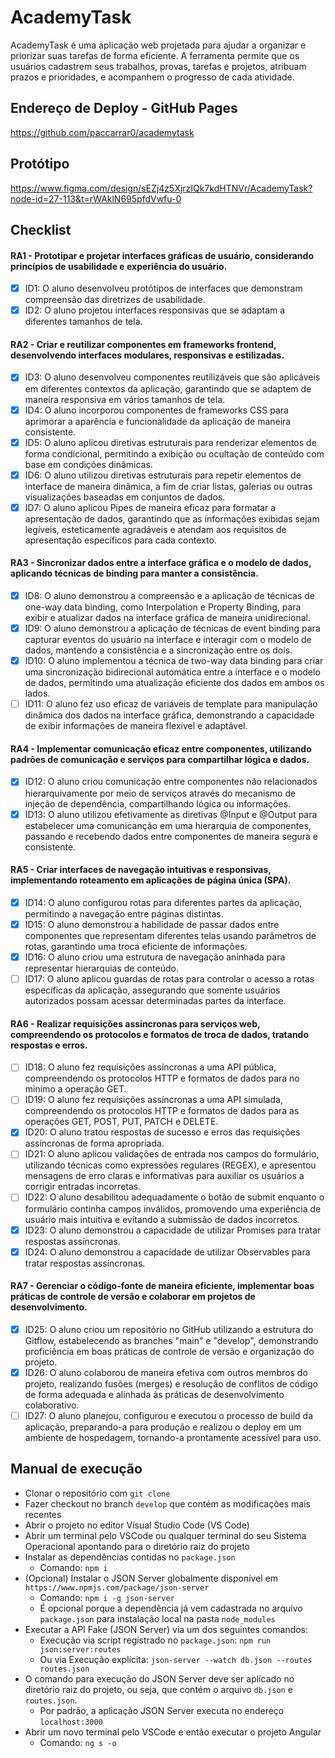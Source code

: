 # AcademyTask

AcademyTask é uma aplicação web projetada para ajudar a organizar e priorizar suas tarefas de forma eficiente. A ferramenta permite que os usuários cadastrem seus trabalhos, provas, tarefas e projetos, atribuam prazos e prioridades, e acompanhem o progresso de cada atividade. 

## Endereço de Deploy - GitHub Pages

https://github.com/paccarrar0/academytask

## Protótipo

https://www.figma.com/design/sEZj4z5XjrzIQk7kdHTNVr/AcademyTask?node-id=27-113&t=rWAklN695pfdVwfu-0

## Checklist
#### RA1 - Prototipar e projetar interfaces gráficas de usuário, considerando princípios de usabilidade e experiência do usuário.
- [x] ID1: O aluno desenvolveu protótipos de interfaces que demonstram compreensão das diretrizes de usabilidade.
- [x] ID2: O aluno projetou interfaces responsivas que se adaptam a diferentes tamanhos de tela.
#### RA2 - Criar e reutilizar componentes em frameworks frontend, desenvolvendo interfaces modulares, responsivas e estilizadas.
- [x] ID3: O aluno desenvolveu componentes reutilizáveis que são aplicáveis em diferentes contextos da aplicação, garantindo que se adaptem de maneira responsiva em vários tamanhos de tela.
- [x] ID4: O aluno incorporou componentes de frameworks CSS para aprimorar a aparência e funcionalidade da aplicação de maneira consistente.
- [x] ID5: O aluno aplicou diretivas estruturais para renderizar elementos de forma condicional, permitindo a exibição ou ocultação de conteúdo com base em condições dinâmicas.
- [x] ID6: O aluno utilizou diretivas estruturais para repetir elementos de interface de maneira dinâmica, a fim de criar listas, galerias ou outras visualizações baseadas em conjuntos de dados.
- [x] ID7: O aluno aplicou Pipes de maneira eficaz para formatar a apresentação de dados, garantindo que as informações exibidas sejam legíveis, esteticamente agradáveis e atendam aos requisitos de apresentação específicos para cada contexto.
#### RA3 - Sincronizar dados entre a interface gráfica e o modelo de dados, aplicando técnicas de binding para manter a consistência.
- [x] ID8: O aluno demonstrou a compreensão e a aplicação de técnicas de one-way data binding, como Interpolation e Property Binding, para exibir e atualizar dados na interface gráfica de maneira unidirecional.
- [x] ID9: O aluno demonstrou a aplicação de técnicas de event binding para capturar eventos do usuário na interface e interagir com o modelo de dados, mantendo a consistência e a sincronização entre os dois.
- [x] ID10: O aluno implementou a técnica de two-way data binding para criar uma sincronização bidirecional automática entre a interface e o modelo de dados, permitindo uma atualização eficiente dos dados em ambos os lados.
- [ ] ID11: O aluno fez uso eficaz de variáveis de template para manipulação dinâmica dos dados na interface gráfica, demonstrando a capacidade de exibir informações de maneira flexível e adaptável.
#### RA4 - Implementar comunicação eficaz entre componentes, utilizando padrões de comunicação e serviços para compartilhar lógica e dados.
- [x] ID12: O aluno criou comunicação entre componentes não relacionados hierarquivamente por meio de serviços através do mecanismo de injeção de dependência, compartilhando lógica ou informações.
- [x] ID13: O aluno utilizou efetivamente as diretivas @Input e @Output para estabelecer uma comunicanção em uma hierarquia de componentes, passando e recebendo dados entre componentes de maneira segura e consistente.
#### RA5 - Criar interfaces de navegação intuitivas e responsivas, implementando roteamento em aplicações de página única (SPA).
- [x] ID14: O aluno configurou rotas para diferentes partes da aplicação, permitindo a navegação entre páginas distintas.
- [x] ID15: O aluno demonstrou a habilidade de passar dados entre componentes que representam diferentes telas usando parâmetros de rotas, garantindo uma troca eficiente de informações.
- [x] ID16: O aluno criou uma estrutura de navegação aninhada para representar hierarquias de conteúdo.
- [ ] ID17: O aluno aplicou guardas de rotas para controlar o acesso a rotas específicas da aplicação, assegurando que somente usuários autorizados possam acessar determinadas partes da interface.
#### RA6 - Realizar requisições assíncronas para serviços web, compreendendo os protocolos e formatos de troca de dados, tratando respostas e erros.
- [ ] ID18: O aluno fez requisições assíncronas a uma API pública, compreendendo os protocolos HTTP e formatos de dados para no mínimo a operação GET.
- [ ] ID19: O aluno fez requisições assíncronas a uma API simulada, compreendendo os protocolos HTTP e formatos de dados para as operações GET, POST, PUT, PATCH e DELETE.
- [x] ID20: O aluno tratou respostas de sucesso e erros das requisições assíncronas de forma apropriada.
- [ ] ID21: O aluno aplicou validações de entrada nos campos do formulário, utilizando técnicas como expressões regulares (REGEX), e apresentou mensagens de erro claras e informativas para auxiliar os usuários a corrigir entradas incorretas.
- [ ] ID22: O aluno desabilitou adequadamente o botão de submit enquanto o formulário continha campos inválidos, promovendo uma experiência de usuário mais intuitiva e evitando a submissão de dados incorretos.
- [x] ID23: O aluno demonstrou a capacidade de utilizar Promises para tratar respostas assíncronas.
- [x] ID24: O aluno demonstrou a capacidade de utilizar Observables para tratar respostas assíncronas.
#### RA7 - Gerenciar o código-fonte de maneira eficiente, implementar boas práticas de controle de versão e colaborar em projetos de desenvolvimento.
- [x] ID25: O aluno criou um repositório no GitHub utilizando a estrutura do Gitflow, estabelecendo as branches "main" e "develop", demonstrando proficiência em boas práticas de controle de versão e organização do projeto.
- [x] ID26: O aluno colaborou de maneira efetiva com outros membros do projeto, realizando fusões (merges) e resolução de conflitos de código de forma adequada e alinhada às práticas de desenvolvimento colaborativo.
- [ ] ID27: O aluno planejou, configurou e executou o processo de build da aplicação, preparando-a para produção e realizou o deploy em um ambiente de hospedagem, tornando-a prontamente acessível para uso.

## Manual de execução
- Clonar o repositório com `git clone`
- Fazer checkout no branch `develop` que contém as modificações mais recentes
- Abrir o projeto no editor Visual Studio Code (VS Code)
- Abrir um terminal pelo VSCode ou qualquer terminal do seu Sistema Operacional apontando para o diretório raiz do projeto 
- Instalar as dependências contidas no `package.json`
  - Comando: `npm i`
- (Opcional) Instalar o JSON Server globalmente disponível em `https://www.npmjs.com/package/json-server`
  - Comando: `npm i -g json-server` 
  - É opcional porque a dependência já vem cadastrada no arquivo `package.json` para instalação local na pasta `node_modules`
- Executar a API Fake (JSON Server) via um dos seguintes comandos: 
  - Execução via script registrado no `package.json`: `npm run json:server:routes` 
  - Ou via Execução explícita: `json-server --watch db.json --routes routes.json`
- O comando para execução do JSON Server deve ser aplicado no diretório raiz do projeto, ou seja, que contém o arquivo `db.json` e `routes.json`.
  - Por padrão, a aplicação JSON Server executa no endereço `localhost:3000`    
- Abrir um novo terminal pelo VSCode e então executar o projeto Angular
  - Comando: `ng s -o`
